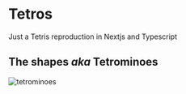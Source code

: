 # Tetros

Just a Tetris reproduction in Nextjs and Typescript

## The shapes _aka_ Tetrominoes

![tetrominoes](https://upload.wikimedia.org/wikipedia/commons/thumb/3/39/Tetrominoes_IJLO_STZ_Worlds.svg/220px-Tetrominoes_IJLO_STZ_Worlds.svg.png)

